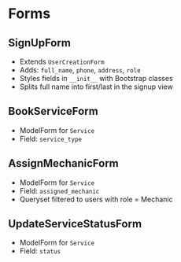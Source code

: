 # Forms

## SignUpForm
- Extends `UserCreationForm`
- Adds: `full_name`, `phone`, `address`, `role`
- Styles fields in `__init__` with Bootstrap classes
- Splits full name into first/last in the signup view

## BookServiceForm
- ModelForm for `Service`
- Field: `service_type`

## AssignMechanicForm
- ModelForm for `Service`
- Field: `assigned_mechanic`
- Queryset filtered to users with role = Mechanic

## UpdateServiceStatusForm
- ModelForm for `Service`
- Field: `status`
